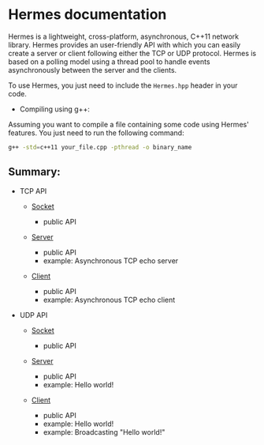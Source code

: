 # Hermes documentation


Hermes is a lightweight, cross-platform, asynchronous, C++11 network library. Hermes provides an user-friendly API with which
you can easily create a server or client following either the TCP or UDP protocol. Hermes is based on a polling model using a
thread pool to handle events asynchronously between the server and the clients.

To use Hermes, you just need to include the `Hermes.hpp` header in your code.

- Compiling using g++:


Assuming you want to compile a file containing some code using Hermes' features. You just need to run the following command:

```bash
g++ -std=c++11 your_file.cpp -pthread -o binary_name
```

## Summary:

- TCP API

  - [Socket](docs/TCP_SOCKET.md)
    - public API

  - [Server](docs/TCP_SERVER.md)
    - public API
    - example: Asynchronous TCP echo server

  - [Client](docs/TCP_CLIENT.md)
    - public API
    - example: Asynchronous TCP echo client


- UDP API

  - [Socket](docs/UDP_SOCKET.md)
    - public API

  - [Server](docs/UDP_SERVER.md)
    - public API
    - example: Hello world!

  - [Client](docs/UDP_CLIENT.md)
    - public API
    - example: Hello world!
    - example: Broadcasting "Hello world!"